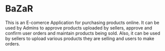 # BaZaR
This is an E-comerce Application for purchasing products online.
It can be used by Admins to approve products uploaded by sellers, approve and confirm user orders and maintain products being sold. 
Also, it can be used by sellers to upload various products they are selling 
and users to make orders.
